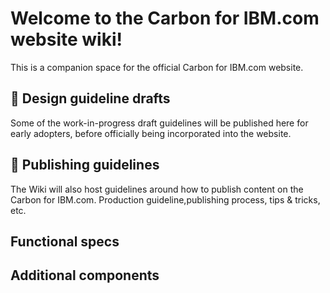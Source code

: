 # Welcome to the Carbon for IBM.com website wiki!

This is a companion space for the official Carbon for IBM.com website.

## 📑 Design guideline drafts

Some of the work-in-progress draft guidelines will be published here for early
adopters, before officially being incorporated into the website.

<!-- categories start title="Index" type="titleContent" open="false" group="Design guideline drafts" --><!-- categories end -->

## 📘 Publishing guidelines

The Wiki will also host guidelines around how to publish content on the Carbon
for IBM.com. Production guideline,publishing process, tips & tricks, etc.

<!-- categories start title="Index" type="titleContent" open="false" group="Publishing guidelines" --><!-- categories end -->

## Functional specs

<!-- categories start open="true" type="titleContent" group="Layout component, Service, UI component, Utility" --><!-- categories end -->

## Additional components

<!-- categories start open="true" type="titleContent" group="Design only, Feature flag, Under construction, Carbon component" --><!-- categories end -->
